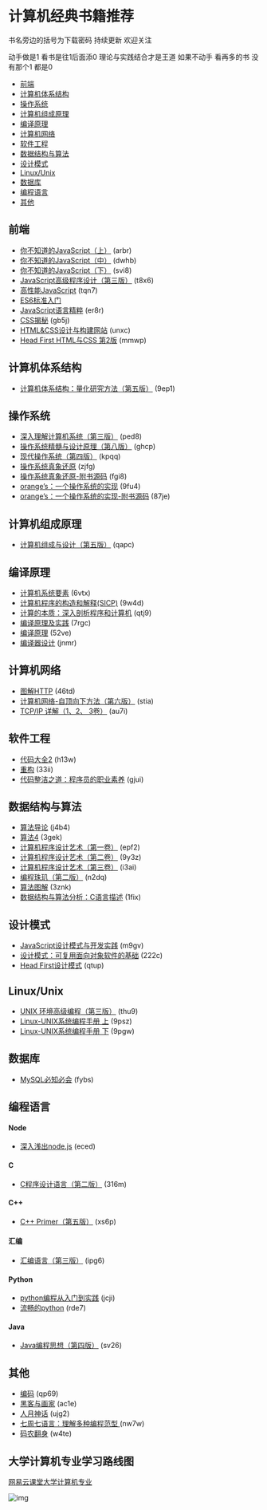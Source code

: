 # 计算机经典书籍推荐
书名旁边的括号为下载密码 持续更新 欢迎关注

动手做是1 看书是往1后面添0 理论与实践结合才是王道 如果不动手 看再多的书 没有那个1 都是0

* [前端](#前端)
* [计算机体系结构](#计算机体系结构)
* [操作系统](#操作系统)
* [计算机组成原理](#计算机组成原理)
* [编译原理](#编译原理)
* [计算机网络](#计算机网络)
* [软件工程](#软件工程)
* [数据结构与算法](#数据结构与算法)
* [设计模式](#设计模式)
* [Linux/Unix](#LinuxUnix)
* [数据库](#数据库)
* [编程语言](#编程语言)
* [其他](#其他)

## 前端
* [你不知道的JavaScript（上）](https://pan.baidu.com/s/1IcftWhmNQRm3O2JKhecykw ) (arbr)
* [你不知道的JavaScript（中）](https://pan.baidu.com/s/1abe5SOgLVaZNPQXKOS1VSw) (dwhb)
* [你不知道的JavaScript（下）](https://pan.baidu.com/s/1_kZSaEyQ5tyf1zW2XnWqkA) (svi8)
* [JavaScript高级程序设计（第三版）](https://pan.baidu.com/s/1hjvR5FJ-1tuV8Tl972iyHQ) (t8x6)
* [高性能JavaScript](https://pan.baidu.com/s/1VVwbEeLi5ibpd_xH59im8g) (tqn7)
* [ES6标准入门](http://es6.ruanyifeng.com/)
* [JavaScript语言精粹](https://pan.baidu.com/s/1hfVZ5p1fh-Tlzp1k7l9_yw) (er8r)
* [CSS揭秘](https://pan.baidu.com/s/1VPmGbrT_PNGP9wjWetXr-Q) (gb5j)
* [HTML&CSS设计与构建网站](https://pan.baidu.com/s/1mgK8IaP-TVWiXEIjzjX6Yw) (unxc)
* [Head First HTML与CSS 第2版](https://pan.baidu.com/s/1iFiXM-7k0DGjqEOli-O5cw) (mmwp)

## 计算机体系结构
* [计算机体系结构：量化研究方法（第五版）](https://pan.baidu.com/s/1MW0htaBzW1a1b2Cx5A2VQg) (9ep1)

## 操作系统
* [深入理解计算机系统（第三版）](https://pan.baidu.com/s/1zHYgEcLKT5v987ugia6YMw) (ped8)
* [操作系统精髓与设计原理（第八版）](https://pan.baidu.com/s/1VTBtrXbtl2xIUxe1LyJKbA) (ghcp)
* [现代操作系统（第四版）](https://pan.baidu.com/s/1koTyEu8RQbzGTPGsP2UOsg) (kpqq)
* [操作系统真象还原](https://pan.baidu.com/s/12JTNP6rnVgniAGLGTtcpNQ) (zjfg)
* [操作系统真象还原-附书源码](https://pan.baidu.com/s/1nNFicFXPTBFFavxg-gAgmQ) (fgi8)
* [orange’s：一个操作系统的实现](https://pan.baidu.com/s/1GSEOnRZwgktL75BCxSavzg) (9fu4)
* [orange’s：一个操作系统的实现-附书源码](https://pan.baidu.com/s/1lbTL3mj-xS2fM9G9iX2vNQ) (87je)

## 计算机组成原理
* [计算机组成与设计（第五版）](https://pan.baidu.com/s/1C6Qc5dvIPS1ku5Xk045rBg) (qapc)

## 编译原理
* [计算机系统要素](https://pan.baidu.com/s/151dLoUDgKyW3PLTZ2ZxCkg) (6vtx)
* [计算机程序的构造和解释(SICP)](https://pan.baidu.com/s/1yLUnwD8UcxoYVrCVwrrxOg) (9w4d)
* [计算的本质：深入剖析程序和计算机](https://pan.baidu.com/s/1lrwAQySgcHD8xQMcdopO7A) (qtj9)
* [编译原理及实践](https://pan.baidu.com/s/1w4SwKxxKFQjVJZJD2yJs2w) (7rgc)
* [编译原理](https://pan.baidu.com/s/1GcjNUALGxh-_6r37Krib1w) (52ve)
* [编译器设计](https://pan.baidu.com/s/1Rr3j75nh726VvlHfGDRMnA) (jnmr)

## 计算机网络
* [图解HTTP](https://pan.baidu.com/s/1VNmgydBxuhy7xQESIAHP3A) (46td)
* [计算机网络-自顶向下方法（第六版）](https://pan.baidu.com/s/1wRgRkkbpNqoDcMF4oG70_Q) (stia)
* [TCP/IP 详解（1、2、 3卷）](https://pan.baidu.com/s/19-BgfQCKI2msWeEqrBEZCQ) (au7i)

## 软件工程
* [代码大全2](https://pan.baidu.com/s/1XBuVz6nPROkD5FnbSqi1iQ) (h13w)
* [重构](https://pan.baidu.com/s/1fxio-zlyLROkunjLVKZqUA) (33ii)
* [代码整洁之道：程序员的职业素养](https://pan.baidu.com/s/1YAWtux7RsJh-7P3TW5j1Gw) (gjui)

## 数据结构与算法
* [算法导论](https://pan.baidu.com/s/168GnPzXaTiCHLlg3JEyztg) (j4b4)
* [算法4](https://pan.baidu.com/s/1FGQeJbi0MeJl4Nkbgrh0-w) (3gek)
* [计算机程序设计艺术（第一卷）](https://pan.baidu.com/s/1bqaYcD3UH4GdsFlNTa0fHQ) (epf2)
* [计算机程序设计艺术（第二卷）](https://pan.baidu.com/s/173pFW3qO4DfR2kJm0bRvfA) (9y3z)
* [计算机程序设计艺术（第三卷）](https://pan.baidu.com/s/1xWOIKorMomJz7ivg_teQEQ) (i3ai)
* [编程珠玑（第二版）](https://pan.baidu.com/s/19h3USRJH44Wm_VbVmO2DlQ) (n2dq)
* [算法图解](https://pan.baidu.com/s/1aV938BT_WcjbghQHOuLoMw) (3znk)
* [数据结构与算法分析：C语言描述](https://pan.baidu.com/s/1n_svUD08lhPlrtOBXA94zA) (1fix)

## 设计模式
* [JavaScript设计模式与开发实践](https://pan.baidu.com/s/13NXYlCsr4RR1CScmOYX3Zw) (m9gv)
* [设计模式：可复用面向对象软件的基础](https://pan.baidu.com/s/1dokNRJR6YAMKjVDn_2fHXQ) (222c)
* [Head First设计模式](https://pan.baidu.com/s/177gYpz1FZosXwvVSvJDHvw) (qtup)

## Linux/Unix
* [UNIX 环境高级编程（第三版）](https://pan.baidu.com/s/16u6OSCVZiPQWZkMvG28W8Q) (thu9)
* [Linux-UNIX系统编程手册 上](https://pan.baidu.com/s/18GsxIkIhGF9D70o_HCrhyg) (9psz)
* [Linux-UNIX系统编程手册 下](https://pan.baidu.com/s/1Gtir-zL0eJEQAAvPkeggqg) (9pgw)

## 数据库
* [MySQL必知必会](https://pan.baidu.com/s/18JYueApVJ9RguOsrmI-wRA) (fybs)

## 编程语言
#### Node
* [深入浅出node.js](https://pan.baidu.com/s/1y-SQUGUjvxoFcqzXV-hfNQ) (eced)
#### C
* [C程序设计语言（第二版）](https://pan.baidu.com/s/12CD0PiC6OWs0F89UU3fHMA) (316m)
#### C++
* [C++ Primer（第五版）](https://pan.baidu.com/s/1CYXBdNwTBpMJVL6nk0Xlsg) (xs6p)
#### 汇编
* [汇编语言（第三版）](https://pan.baidu.com/s/1ADiZUzgJeW1T4FQrzBLbWA) (ipg6)
#### Python
* [python编程从入门到实践](https://pan.baidu.com/s/1AQAvdxzYAS1OFv8_aYEruQ) (jcji)
* [流畅的python](https://pan.baidu.com/s/1rq-jwyPOibso8auDC5q9FQ) (rde7)
#### Java
* [Java编程思想（第四版）](https://pan.baidu.com/s/1RXDTTWvomqpR2B2n5plHHw) (sv26)

## 其他
* [编码](https://pan.baidu.com/s/1Qo9lIW_-Gfo9JDniCAnA8Q) (qp69)
* [黑客与画家](https://pan.baidu.com/s/1VyvhU9_og_-gf4jVizyZyQ) (ac1e)
* [人月神话](https://pan.baidu.com/s/1PuDzVePanlO4hwfyHQ-tVQ) (ujg2)
* [七周七语言：理解多种编程范型 ](https://pan.baidu.com/s/1EPZw9Gmlzx0R9IYa10kkpA) (nw7w)
* [码农翻身](https://pan.baidu.com/s/12Kv8urIBLMQWcGC2SZyAWw) (w4te)

## 大学计算机专业学习路线图

[网易云课堂大学计算机专业](https://study.163.com/curricula/cs.htm)


![img](https://github.com/woai3c/recommended-books/blob/master/Computer%20Science.png)
